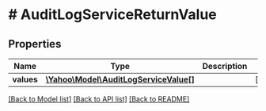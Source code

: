 # # AuditLogServiceReturnValue

## Properties

Name | Type | Description | Notes
------------ | ------------- | ------------- | -------------
**values** | [**\Yahoo\Model\AuditLogServiceValue[]**](AuditLogServiceValue.md) |  | [optional] 

[[Back to Model list]](../../README.md#documentation-for-models) [[Back to API list]](../../README.md#documentation-for-api-endpoints) [[Back to README]](../../README.md)


